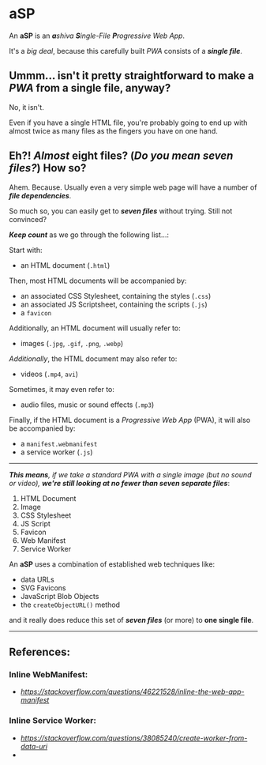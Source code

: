 # aSP
An **aSP** is an _**a**shiva **S**ingle-File **P**rogressive Web App_.

It's a _big deal_, because this carefully built _PWA_ consists of a _**single file**_.

## Ummm... isn't it pretty straightforward to make a _PWA_ from a single file, anyway?

No, it isn't.

Even if you have a single HTML file, you're probably going to end up with almost twice as many files as the fingers you have on one hand.

## Eh?! _Almost_ eight files? (_Do you mean seven files?_) How so?

Ahem. Because. Usually even a very simple web page will have a number of **_file dependencies_**.

So much so, you can easily get to _**seven files**_ without trying. Still not convinced?

_**Keep count**_ as we go through the following list...:

Start with:

 - an HTML document (`.html`)

Then, most HTML documents will be accompanied by:

 - an associated CSS Stylesheet, containing the styles (`.css`)
 - an associated JS Scriptsheet, containing the scripts (`.js`)
 - a `favicon`

Additionally, an HTML document will usually refer to:

 - images (`.jpg`, `.gif`, `.png`, `.webp`)

_Additionally_, the HTML document may also refer to:

 - videos (`.mp4`, `avi`)
 
Sometimes, it may even refer to:

 - audio files, music or sound effects (`.mp3`)
 
 Finally, if the HTML document is a _Progressive Web App_ (PWA), it will also be accompanied by:

- a `manifest.webmanifest`
- a service worker (`.js`)

_____

_**This means**, if we take a standard PWA with a single image (but no sound or video), **we're still looking at no fewer than seven separate files**_:

 1. HTML Document
 2. Image
 3. CSS Stylesheet
 4. JS Script
 5. Favicon
 6. Web Manifest
 7. Service Worker
 
 An **aSP** uses a combination of established web techniques like:
 
  - data URLs
  - SVG Favicons
  - JavaScript Blob Objects
  - the `createObjectURL()` method
  
 and it really does reduce this set of _**seven files**_ (or more) to **one single file**.
 
______

## References:

### Inline WebManifest:

 - *https://stackoverflow.com/questions/46221528/inline-the-web-app-manifest*

### Inline Service Worker:

 - *https://stackoverflow.com/questions/38085240/create-worker-from-data-uri*
 - 
 
